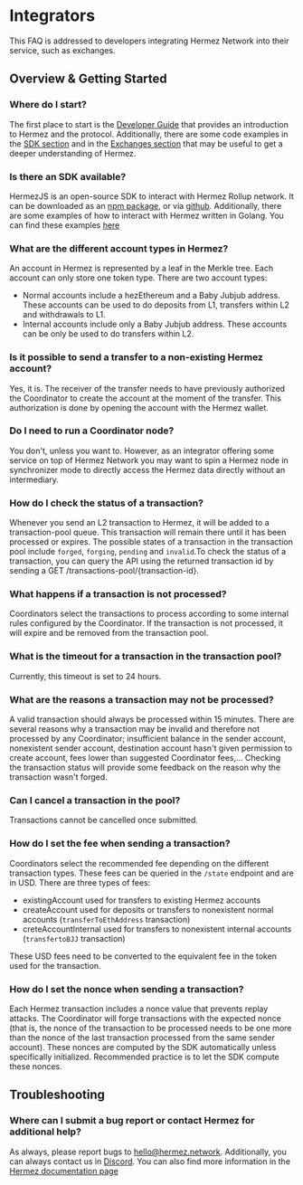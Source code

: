 #  Integrators

This FAQ is addressed to developers integrating Hermez Network into their service, such as exchanges.

## Overview & Getting Started 

### Where do I start?

The first place to start is the [Developer Guide](../developers/dev-guide.md) that provides an introduction to Hermez and the protocol. Additionally, there are some 
code examples in the [SDK section](../developers/sdk.md) and in the [Exchanges section](../users/exchanges.md) that may be useful to get a deeper understanding of Hermez.

### Is there an SDK available?

HermezJS is an open-source SDK to interact with Hermez Rollup network.  It can be downloaded as an [npm package](https://www.npmjs.com/package/@hermeznetwork/hermezjs), or via [github](https://github.com/hermeznetwork/hermezjs). 
Additionally, there are some examples of how to interact with Hermez written in Golang. You can find these examples [here](https://github.com/hermeznetwork/hermez-integration)

### What are the different account types in Hermez?

An account in Hermez is represented by a leaf in the Merkle tree. Each account can only store one token type. There are two account types:
- Normal accounts include a hezEthereum and a Baby Jubjub address. These accounts can be used to do deposits from L1, transfers within L2 and withdrawals to L1.
- Internal accounts include only a Baby Jubjub address. These accounts can be only be used to do transfers within L2.

### Is it possible to send a transfer to a non-existing Hermez account?

Yes, it is. The receiver of the transfer needs to have previously authorized the Coordinator to create the account at the moment of the transfer. This authorization is done by opening the account with the Hermez wallet.

### Do I need to run a Coordinator node?

You don't, unless you want to. However, as an integrator offering some service on top of Hermez Network you may want to spin a Hermez node in synchronizer mode to directly access the Hermez data directly without an intermediary. 

### How do I check the status of a transaction?

Whenever you send an L2 transaction to Hermez, it will be added to a transaction-pool queue. This transaction will remain there until it has been processed or expires. The possible states of a transaction in the 
transaction pool include `forged`, `forging`, `pending` and `invalid`.To check the status of a transaction, you can query the API using the returned transaction id by sending a GET /transactions-pool/{transaction-id}. 

### What happens if a transaction is not processed?

Coordinators select the transactions to process according to some internal rules configured by the Coordinator. If the transaction is not processed, it will expire and be removed from the transaction pool.


### What is the timeout for a transaction in the transaction pool?

Currently, this timeout is set to 24 hours.

### What are the reasons a transaction may not be processed?

A valid transaction should always be processed within 15 minutes. There are several reasons why a transaction may be invalid and therefore not processed by any Coordinator; insufficient balance in the sender account, nonexistent sender account, destination account hasn't given permission to create account, fees lower than suggested Coordinator fees,... Checking the transaction status will provide some feedback on the reason why the transaction wasn't forged.

### Can I cancel a transaction in the pool?

Transactions cannot be cancelled once submitted. 

### How do I set the fee when sending a transaction?

Coordinators select the recommended fee depending on the different transaction types. These fees can be queried in the `/state` endpoint and are in USD. There are three types of fees:
- existingAccount used for transfers to existing Hermez accounts
- createAccount used for deposits or transfers to nonexistent normal accounts (`transferToEthAddress` transaction)
- creteAccountInternal used for transfers to nonexistent internal accounts (`transfertoBJJ` transaction)

These USD fees need to be converted to the equivalent fee in the token used for the transaction.

### How do I set the nonce when sending a transaction?

Each Hermez transaction includes a nonce value that prevents replay attacks. The Coordinator will forge transactions with the expected nonce (that is, the nonce of the transaction to be processed needs to be one more than the nonce of the last transaction processed from the same sender account). These nonces are computed by the SDK automatically unless specifically initialized. Recommended practice is to let the SDK compute these nonces.

## Troubleshooting 

### Where can I submit a bug report or contact Hermez for additional help?

As always, please report bugs to hello@hermez.network. Additionally, you can always contact us in [Discord](https://bit.ly/hermez-discord). You can also find more information in the [Hermez documentation page](https://docs.hermez.io)

